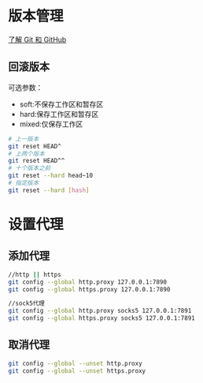 # 版本管理

[了解 Git 和 GitHub](https://roadmap.sh/git-github)

## 回滚版本

可选参数：
- soft:不保存工作区和暂存区
- hard:保存工作区和暂存区
- mixed:仅保存工作区

```bash
# 上一版本
git reset HEAD^
# 上两个版本
git reset HEAD^^
# 十个版本之前
git reset --hard head~10
# 指定版本
git reset --hard [hash]
```

# 设置代理

## 添加代理

```bash
//http || https
git config --global http.proxy 127.0.0.1:7890
git config --global https.proxy 127.0.0.1:7890

//sock5代理
git config --global http.proxy socks5 127.0.0.1:7891
git config --global https.proxy socks5 127.0.0.1:7891
```

## 取消代理

```bash
git config --global --unset http.proxy
git config --global --unset https.proxy
```